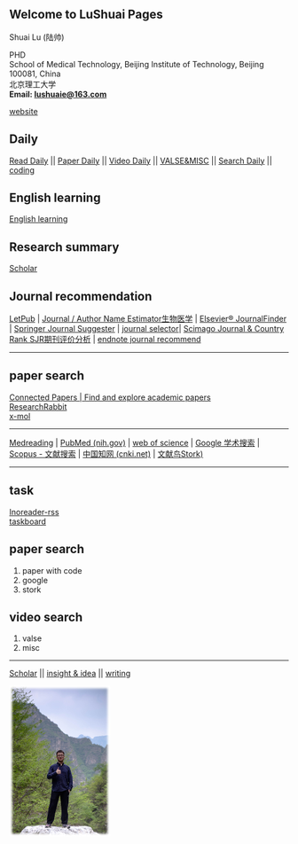 ## Welcome to LuShuai Pages

Shuai Lu (陆帅)

PHD \
School of Medical Technology, Beijing Institute of Technology, Beijing 100081, China \
北京理工大学 \
**Email: lushuaie@163.com**

[website](https://gitcode.net/weixin_37707670)


## Daily
[Read Daily](Project/meta_daily/index) ||
[Paper Daily](Project/Paper_daily/index) ||
[Video Daily](Project/videos_daily/index) ||
[VALSE&MISC](Project/VALSE/index) ||
[Search Daily](Project/Search_daily/index) ||
[coding](Project/coding/index)

## English learning
[English learning](Project/English/index)

## Research summary

[Scholar](Project/Scholar/main/)

## Journal recommendation

[ LetPub](https://www.letpub.com.cn/index.php?page=journalapp&view=researchfield&fieldtag=&firstletter=) | [Journal / Author Name Estimator生物医学](https://jane.biosemantics.org/) | [Elsevier® JournalFinder](https://journalfinder.elsevier.com/) | [Springer Journal Suggester](https://journalsuggester.springer.com/) | [journal selector](https://www.edanz.com/journal-selector)| [Scimago Journal & Country Rank SJR期刊评价分析](https://www.scimagojr.com/) | [endnote journal recommend](https://www.myendnoteweb.com/)

---

## paper search
[Connected Papers | Find and explore academic papers](https://www.connectedpapers.com/) \
[ResearchRabbit](https://www.researchrabbit.ai/)\
[x-mol](https://www.x-mol.com/)

---

[Medreading](https://www.medreading.cn/pubmed_zh?t=1658648049487) | [PubMed (nih.gov)](https://pubmed.ncbi.nlm.nih.gov/) | [web of science](https://www.webofscience.com/wos)  | [Google 学术搜索](https://scholar.google.com/) | [Scopus - 文献搜索](https://www.scopus.com/search/form.uri?display=basic#basic) | [中国知网 (cnki.net)](https://www.cnki.net/) | [文献鸟Stork)](https://www.storkapp.me/)



---
## task
[Inoreader-rss](https://www.innoreader.com/)  \
[taskboard](Project/taskboard)

## paper search
1. paper with code
2. google
3. stork

##  video search
1. valse
2. misc



***

[Scholar](https://github.com/LuShuaie/OpenCV/blob/main/README.md) ||
[insight & idea](https://github.com/LuShuaie/OpenCV/blob/main/PHD_proposal/Scientific_Summary/README.md) ||
[writing](https://github.com/LuShuaie/OpenCV/blob/main/PHD_proposal/Writing_summary/README.md) 

<img src="photo.png" alt="个人照片" style="zoom: 50%;" />


<!-- 
You can use the [editor on GitHub](https://github.com/LuShuaie/github.io/edit/gh-pages/index.md) to maintain and preview the content for your website in Markdown files.

Whenever you commit to this repository, GitHub Pages will run [Jekyll](https://jekyllrb.com/) to rebuild the pages in your site, from the content in your Markdown files.

### Markdown

Markdown is a lightweight and easy-to-use syntax for styling your writing. It includes conventions for

```markdown
Syntax highlighted code block

# Header 1
## Header 2
### Header 3

- Bulleted
- List

1. Numbered
2. List

**Bold** and _Italic_ and `Code` text

[Link](url) and ![Image](src)
```

For more details see [Basic writing and formatting syntax](https://docs.github.com/en/github/writing-on-github/getting-started-with-writing-and-formatting-on-github/basic-writing-and-formatting-syntax).

### Jekyll Themes

Your Pages site will use the layout and styles from the Jekyll theme you have selected in your [repository settings](https://github.com/LuShuaie/github.io/settings/pages). The name of this theme is saved in the Jekyll `_config.yml` configuration file.

### Support or Contact

Having trouble with Pages? Check out our [documentation](https://docs.github.com/categories/github-pages-basics/) or [contact support](https://support.github.com/contact) and we’ll help you sort it out. -->

